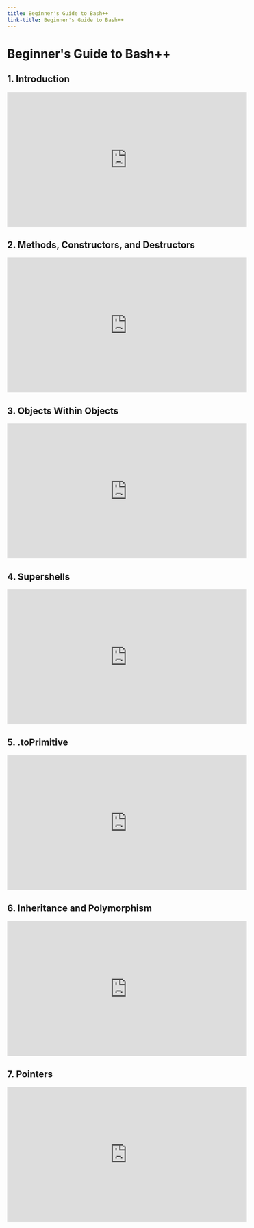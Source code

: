 ```yaml
---
title: Beginner's Guide to Bash++
link-title: Beginner's Guide to Bash++
---
```


# Beginner's Guide to Bash++

## 1. Introduction

<iframe width="560" height="315" src="https://www.youtube-nocookie.com/embed/gyp2PLXWMs8?si=Af_xwpDAOaQYvYIp" title="YouTube video player" frameborder="0" allow="accelerometer; autoplay; clipboard-write; encrypted-media; gyroscope; picture-in-picture; web-share" referrerpolicy="strict-origin-when-cross-origin" allowfullscreen></iframe>

## 2. Methods, Constructors, and Destructors

<iframe width="560" height="315" src="https://www.youtube-nocookie.com/embed/PTUdv3bBsos?si=7xCDDOsdLsMSPgxy" title="YouTube video player" frameborder="0" allow="accelerometer; autoplay; clipboard-write; encrypted-media; gyroscope; picture-in-picture; web-share" referrerpolicy="strict-origin-when-cross-origin" allowfullscreen></iframe>

## 3. Objects Within Objects

<iframe width="560" height="315" src="https://www.youtube-nocookie.com/embed/nYc8JA9E8RY?si=ejEETspkI4ZkNmyR" title="YouTube video player" frameborder="0" allow="accelerometer; autoplay; clipboard-write; encrypted-media; gyroscope; picture-in-picture; web-share" referrerpolicy="strict-origin-when-cross-origin" allowfullscreen></iframe>

## 4. Supershells

<iframe width="560" height="315" src="https://www.youtube-nocookie.com/embed/PSW6ZNYQsbg?si=ECEwpW5ig9N3o96w" title="YouTube video player" frameborder="0" allow="accelerometer; autoplay; clipboard-write; encrypted-media; gyroscope; picture-in-picture; web-share" referrerpolicy="strict-origin-when-cross-origin" allowfullscreen></iframe>

## 5. .toPrimitive

<iframe width="560" height="315" src="https://www.youtube-nocookie.com/embed/xkNOaquwOoY?si=2n7TOXNgEreAAp29" title="YouTube video player" frameborder="0" allow="accelerometer; autoplay; clipboard-write; encrypted-media; gyroscope; picture-in-picture; web-share" referrerpolicy="strict-origin-when-cross-origin" allowfullscreen></iframe>

## 6. Inheritance and Polymorphism

<iframe width="560" height="315" src="https://www.youtube-nocookie.com/embed/660dEr8Hq8s?si=KP5a95X_0Nm4jedT" title="YouTube video player" frameborder="0" allow="accelerometer; autoplay; clipboard-write; encrypted-media; gyroscope; picture-in-picture; web-share" referrerpolicy="strict-origin-when-cross-origin" allowfullscreen></iframe>

## 7. Pointers

<iframe width="560" height="315" src="https://www.youtube-nocookie.com/embed/Hyn2OGNLjE8?si=XwLicze_VgOViSVr" title="YouTube video player" frameborder="0" allow="accelerometer; autoplay; clipboard-write; encrypted-media; gyroscope; picture-in-picture; web-share" referrerpolicy="strict-origin-when-cross-origin" allowfullscreen></iframe>
